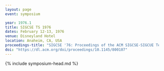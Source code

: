 ```yaml
---
layout: page
event: symposium

year: 1976.1
title: SIGCSE TS 1976
dates: February 12-13, 1976
venue: Disneyland Hotel
location: Anaheim, CA, USA
proceedings-title: "SIGCSE '76: Proceedings of the ACM SIGCSE-SIGCUE Technical Symposium on Computer science and education"
doi: "https://dl.acm.org/doi/proceedings/10.1145/800107"
---
```


{% include symposium-head.md %}


